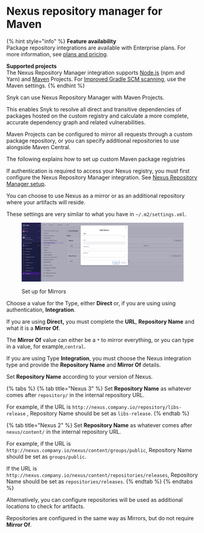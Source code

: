 # Nexus repository manager for Maven

{% hint style="info" %}
**Feature availability**\
Package repository integrations are available with Enterprise plans. For more information, see [plans and pricing](https://snyk.io/plans/).

**Supported projects**\
The Nexus Repository Manager integration supports [Node.js](../../../../supported-languages/supported-languages-list/javascript/#package-managers-and-supported-file-extensions) (npm and Yarn) and [Maven](../../../../supported-languages/supported-languages-list/java-and-kotlin/#package-managers-and-supported-file-extensions) Projects.  For [Improved Gradle SCM scanning](../../../../supported-languages/supported-languages-list/java-and-kotlin/git-repositories-with-maven-and-gradle.md#improved-gradle-scm-scanning), use the Maven settings.
{% endhint %}

Snyk can use Nexus Repository Manager with Maven Projects.

This enables Snyk to resolve all direct and transitive dependencies of packages hosted on the custom registry and calculate a more complete, accurate dependency graph and related vulnerabilities.

Maven Projects can be configured to mirror all requests through a custom package repository, or you can specify additional repositories to use alongside Maven Central.

The following explains how to set up custom Maven package registries

If authentication is required to access your Nexus registry, you must first configure the Nexus Repository Manager integration. See [Nexus Repository Manager setup](./).

You can choose to use Nexus as a mirror or as an additional repository where your artifacts will reside.

These settings are very similar to what you have in `~/.m2/settings.xml`.

<figure><img src="../../../../.gitbook/assets/image (667).png" alt=""><figcaption><p>Set up for Mirrors</p></figcaption></figure>

Choose a value for the Type, either **Direct** or, if you are using using authentication, **Integration**.

If you are using **Direct,** you must complete the **URL**, **Repository Name** and what it is a **Mirror Of**.

The **Mirror Of** value can either be a `*` to mirror everything, or you can type in a value, for example,`central`.

If you are using Type **Integration**, you must choose the Nexus integration type and provide the **Repository Name** and **Mirror Of** details.

Set **Repository Name** according to your version of Nexus.

{% tabs %}
{% tab title="Nexus 3" %}
Set **Repository Name** as whatever comes after `repository/` in the internal repository URL.

For example, if the URL is `http://nexus.company.io/repository/libs-release` , Repository Name should be set as `libs-release`.
{% endtab %}

{% tab title="Nexus 2" %}
Set **Repository Name** as whatever comes after `nexus/content/` in the internal repository URL.

For example, if the URL is `http://nexus.company.io/nexus/content/groups/public`, Repository Name should be set as `groups/public`.

If the URL is `http://nexus.company.io/nexus/content/repositories/releases`, Repository Name should be set as `repositories/releases`.
{% endtab %}
{% endtabs %}

Alternatively, you can configure repositories  will be used as additional locations to check for artifacts.

Repositories are configured in the same way as Mirrors, but do not require **Mirror Of**.
